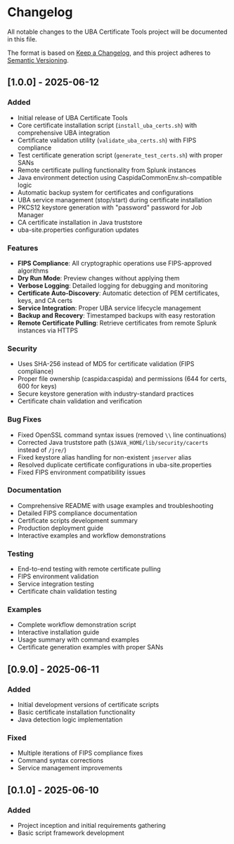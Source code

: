 # Changelog

All notable changes to the UBA Certificate Tools project will be documented in this file.

The format is based on [Keep a Changelog](https://keepachangelog.com/en/1.0.0/),
and this project adheres to [Semantic Versioning](https://semver.org/spec/v2.0.0.html).

## [1.0.0] - 2025-06-12

### Added
- Initial release of UBA Certificate Tools
- Core certificate installation script (`install_uba_certs.sh`) with comprehensive UBA integration
- Certificate validation utility (`validate_uba_certs.sh`) with FIPS compliance
- Test certificate generation script (`generate_test_certs.sh`) with proper SANs
- Remote certificate pulling functionality from Splunk instances
- Java environment detection using CaspidaCommonEnv.sh-compatible logic
- Automatic backup system for certificates and configurations
- UBA service management (stop/start) during certificate installation
- PKCS12 keystore generation with "password" password for Job Manager
- CA certificate installation in Java truststore
- uba-site.properties configuration updates

### Features
- **FIPS Compliance**: All cryptographic operations use FIPS-approved algorithms
- **Dry Run Mode**: Preview changes without applying them
- **Verbose Logging**: Detailed logging for debugging and monitoring
- **Certificate Auto-Discovery**: Automatic detection of PEM certificates, keys, and CA certs
- **Service Integration**: Proper UBA service lifecycle management
- **Backup and Recovery**: Timestamped backups with easy restoration
- **Remote Certificate Pulling**: Retrieve certificates from remote Splunk instances via HTTPS

### Security
- Uses SHA-256 instead of MD5 for certificate validation (FIPS compliance)
- Proper file ownership (caspida:caspida) and permissions (644 for certs, 600 for keys)
- Secure keystore generation with industry-standard practices
- Certificate chain validation and verification

### Bug Fixes
- Fixed OpenSSL command syntax issues (removed `\\` line continuations)
- Corrected Java truststore path (`$JAVA_HOME/lib/security/cacerts` instead of `/jre/`)
- Fixed keystore alias handling for non-existent `jmserver` alias
- Resolved duplicate certificate configurations in uba-site.properties
- Fixed FIPS environment compatibility issues

### Documentation
- Comprehensive README with usage examples and troubleshooting
- Detailed FIPS compliance documentation
- Certificate scripts development summary
- Production deployment guide
- Interactive examples and workflow demonstrations

### Testing
- End-to-end testing with remote certificate pulling
- FIPS environment validation
- Service integration testing
- Certificate chain validation testing

### Examples
- Complete workflow demonstration script
- Interactive installation guide
- Usage summary with command examples
- Certificate generation examples with proper SANs

## [0.9.0] - 2025-06-11

### Added
- Initial development versions of certificate scripts
- Basic certificate installation functionality
- Java detection logic implementation

### Fixed
- Multiple iterations of FIPS compliance fixes
- Command syntax corrections
- Service management improvements

## [0.1.0] - 2025-06-10

### Added
- Project inception and initial requirements gathering
- Basic script framework development